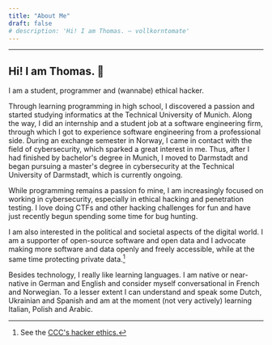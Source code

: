 ```yaml
---
title: "About Me"
draft: false
# description: 'Hi! I am Thomas. – vollkorntomate'
---
```


---

## Hi! I am Thomas. 👋

I am a student, programmer and (wannabe) ethical hacker.

Through learning programming in high school, I discovered a passion and started studying informatics at the Technical University of Munich. Along the way, I did an internship and a student job at a software engineering firm, through which I got to experience software engineering from a professional side. During an exchange semester in Norway, I came in contact with the field of cybersecurity, which sparked a great interest in me. Thus, after I had finished by bachelor's degree in Munich, I moved to Darmstadt and began pursuing a master's degree in cybersecurity at the Technical University of Darmstadt, which is currently ongoing.

While programming remains a passion fo mine, I am increasingly focused on working in cybersecurity, especially in ethical hacking and penetration testing. I love doing CTFs and other hacking challenges for fun and have just recently begun spending some time for bug hunting.

I am also interested in the political and societal aspects of the digital world. I am a supporter of open-source software and open data and I advocate making more software and data openly and freely accessible, while at the same time protecting private data.[^hackerethics]

Besides technology, I really like learning languages. I am native or near-native in German and English and consider myself conversational in French and Norwegian. To a lesser extent I can understand and speak some Dutch, Ukrainian and Spanish and am at the moment (not very actively) learning Italian, Polish and Arabic.

[^hackerethics]: See the [CCC's hacker ethics.](https://www.ccc.de/en/hackerethics)